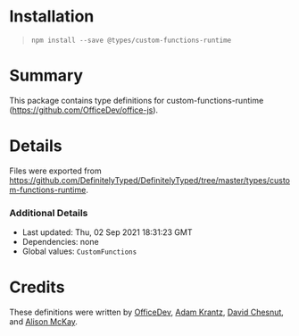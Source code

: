 # Installation
> `npm install --save @types/custom-functions-runtime`

# Summary
This package contains type definitions for custom-functions-runtime (https://github.com/OfficeDev/office-js).

# Details
Files were exported from https://github.com/DefinitelyTyped/DefinitelyTyped/tree/master/types/custom-functions-runtime.

### Additional Details
 * Last updated: Thu, 02 Sep 2021 18:31:23 GMT
 * Dependencies: none
 * Global values: `CustomFunctions`

# Credits
These definitions were written by [OfficeDev](https://github.com/OfficeDev), [Adam Krantz](https://github.com/akrantz), [David Chesnut](https://github.com/davidchesnut), and [Alison McKay](https://github.com/alison-mk).
